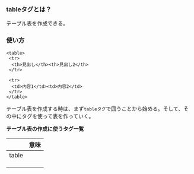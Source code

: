 ### tableタグとは？

テーブル表を作成できる。

### 使い方

```
<table>
 <tr>
  <th>見出し</th><th>見出し2</th>
 </tr>

 <tr>
  <td>内容1</td><td>内容2</td>
 </tr>
</table>
```

テーブル表を作成する時は、まず`tableタグ`で囲うことから始める。そして、その中にタグを使って表を作っていく。

**テーブル表の作成に使うタグ一覧**

||意味|
|-|-|
|table||
|||
|||
|||

